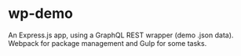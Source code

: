 # wp-demo
An Express.js app, using a GraphQL REST wrapper (demo .json data). Webpack for package management and Gulp for some tasks.
